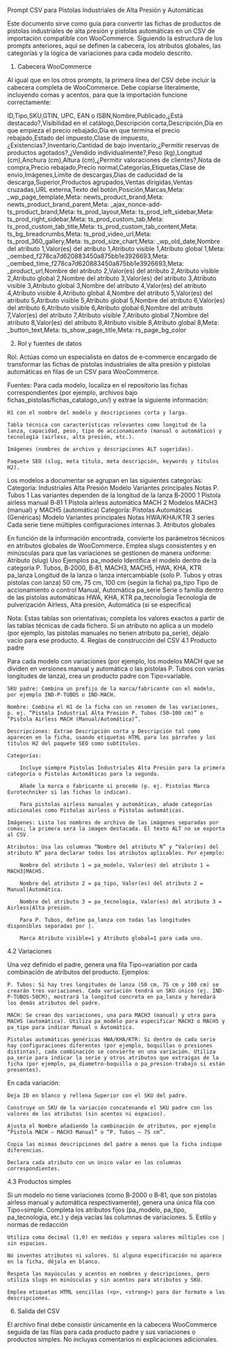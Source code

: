Prompt CSV para Pistolas Industriales de Alta Presión y Automáticas

Este documento sirve como guía para convertir las fichas de productos de pistolas industriales de alta presión y pistolas automáticas en un CSV de importación compatible con WooCommerce. Siguiendo la estructura de los prompts anteriores, aquí se definen la cabecera, los atributos globales, las categorías y la lógica de variaciones para cada modelo descrito.
1. Cabecera WooCommerce

Al igual que en los otros prompts, la primera línea del CSV debe incluir la cabecera completa de WooCommerce. Debe copiarse literalmente, incluyendo comas y acentos, para que la importación funcione correctamente:

ID,Tipo,SKU,GTIN, UPC, EAN o ISBN,Nombre,Publicado,¿Está destacado?,Visibilidad en el catálogo,Descripción corta,Descripción,Día en que empieza el precio rebajado,Día en que termina el precio rebajado,Estado del impuesto,Clase de impuesto,¿Existencias?,Inventario,Cantidad de bajo inventario,¿Permitir reservas de productos agotados?,¿Vendido individualmente?,Peso (kg),Longitud (cm),Anchura (cm),Altura (cm),¿Permitir valoraciones de clientes?,Nota de compra,Precio rebajado,Precio normal,Categorías,Etiquetas,Clase de envío,Imágenes,Límite de descargas,Días de caducidad de la descarga,Superior,Productos agrupados,Ventas dirigidas,Ventas cruzadas,URL externa,Texto del botón,Posición,Marcas,Meta: _wp_page_template,Meta: newts_product_brand,Meta: newts_product_brand_parent,Meta: _ajax_nonce-add-ts_product_brand,Meta: ts_prod_layout,Meta: ts_prod_left_sidebar,Meta: ts_prod_right_sidebar,Meta: ts_prod_custom_tab,Meta: ts_prod_custom_tab_title,Meta: ts_prod_custom_tab_content,Meta: ts_bg_breadcrumbs,Meta: ts_prod_video_url,Meta: ts_prod_360_gallery,Meta: ts_prod_size_chart,Meta: _wp_old_date,Nombre del atributo 1,Valor(es) del atributo 1,Atributo visible 1,Atributo global 1,Meta: _oembed_f278ca7d620883450a875bb1e3926693,Meta: _oembed_time_f278ca7d620883450a875bb1e3926693,Meta: _product_url,Nombre del atributo 2,Valor(es) del atributo 2,Atributo visible 2,Atributo global 2,Nombre del atributo 3,Valor(es) del atributo 3,Atributo visible 3,Atributo global 3,Nombre del atributo 4,Valor(es) del atributo 4,Atributo visible 4,Atributo global 4,Nombre del atributo 5,Valor(es) del atributo 5,Atributo visible 5,Atributo global 5,Nombre del atributo 6,Valor(es) del atributo 6,Atributo visible 6,Atributo global 6,Nombre del atributo 7,Valor(es) del atributo 7,Atributo visible 7,Atributo global 7,Nombre del atributo 8,Valor(es) del atributo 8,Atributo visible 8,Atributo global 8,Meta: _button_text,Meta: ts_show_page_title,Meta: rs_page_bg_color

2. Rol y fuentes de datos

Rol: Actúas como un especialista en datos de e‑commerce encargado de transformar las fichas de pistolas industriales de alta presión y pistolas automáticas en filas de un CSV para WooCommerce.

Fuentes: Para cada modelo, localiza en el repositorio las fichas correspondientes (por ejemplo, archivos bajo fichas_pistolas/fichas_catalogo_un/) y extrae la siguiente información:

    H1 con el nombre del modelo y descripciones corta y larga.

    Tabla técnica con características relevantes como longitud de la lanza, capacidad, peso, tipo de accionamiento (manual o automático) y tecnología (airless, alta presión, etc.).

    Imágenes (nombres de archivo y descripciones ALT sugeridas).

    Paquete SEO (slug, meta título, meta descripción, keywords y títulos H2).

Los modelos a documentar se agrupan en las siguientes categorías:
Categoría: Industriales Alta Presión
Modelo	Variantes principales	Notas
P. Tubos	1	Las variantes dependen de la longitud de la lanza
B‑2000	1	Pistola airless manual
B‑81	1	Pistola airless automática
MACH	2	Modelos MACH3 (manual) y MACH5 (automática)
Categoría: Pistolas Automáticas (Genéricas)
Modelo	Variantes principales	Notas
HWA/KHA/KTR	3 series	Cada serie tiene múltiples configuraciones internas
3. Atributos globales

En función de la información encontrada, convierte los parámetros técnicos en atributos globales de WooCommerce. Emplea slugs consistentes y en minúsculas para que las variaciones se gestionen de manera uniforme:
Atributo (slug)	Uso	Ejemplos
pa_modelo	Identifica el modelo dentro de la categoría	P. Tubos, B‑2000, B‑81, MACH3, MACH5, HWA, KHA, KTR
pa_lanza	Longitud de la lanza o lanza intercambiable (solo P. Tubos y otras pistolas con lanza)	50 cm, 75 cm, 100 cm (según la ficha)
pa_tipo	Tipo de accionamiento o control	Manual, Automática
pa_serie	Serie o familia dentro de las pistolas automáticas	HWA, KHA, KTR
pa_tecnologia	Tecnología de pulverización	Airless, Alta presión, Automática (si se especifica)

Nota: Estas tablas son orientativas; completa los valores exactos a partir de las tablas técnicas de cada fichero. Si un atributo no aplica a un modelo (por ejemplo, las pistolas manuales no tienen atributo pa_serie), déjalo vacío para ese producto.
4. Reglas de construcción del CSV
4.1 Producto padre

Para cada modelo con variaciones (por ejemplo, los modelos MACH que se dividen en versiones manual y automática o las pistolas P. Tubos con varias longitudes de lanza), crea un producto padre con Tipo=variable.

    SKU padre: Combina un prefijo de la marca/fabricante con el modelo, por ejemplo IND-P-TUBOS o IND-MACH.

    Nombre: Combina el H1 de la ficha con un resumen de las variaciones, p. ej. “Pistola Industrial Alta Presión P. Tubos (50–100 cm)” o “Pistola Airless MACH (Manual/Automática)”.

    Descripciones: Extrae Descripción corta y Descripción tal como aparecen en la ficha, usando etiquetas HTML para los párrafos y los títulos H2 del paquete SEO como subtítulos.

    Categorías:

        Incluye siempre Pistolas Industriales Alta Presión para la primera categoría o Pistolas Automáticas para la segunda.

        Añade la marca o fabricante si procede (p. ej. Pistolas Marca Eurotechniker si las fichas lo indican).

        Para pistolas airless manuales y automáticas, añade categorías adicionales como Pistolas airless o Pistolas automáticas.

    Imágenes: Lista los nombres de archivo de las imágenes separadas por comas; la primera será la imagen destacada. El texto ALT no se exporta al CSV.

    Atributos: Usa las columnas “Nombre del atributo N” y “Valor(es) del atributo N” para declarar todos los atributos aplicables. Por ejemplo:

        Nombre del atributo 1 = pa_modelo, Valor(es) del atributo 1 = MACH3|MACH5.

        Nombre del atributo 2 = pa_tipo, Valor(es) del atributo 2 = Manual|Automática.

        Nombre del atributo 3 = pa_tecnologia, Valor(es) del atributo 3 = Airless|Alta presión.

        Para P. Tubos, define pa_lanza con todas las longitudes disponibles separadas por |.

        Marca Atributo visible=1 y Atributo global=1 para cada uno.

4.2 Variaciones

Una vez definido el padre, genera una fila Tipo=variation por cada combinación de atributos del producto. Ejemplos:

    P. Tubos: Si hay tres longitudes de lanza (50 cm, 75 cm y 100 cm) se crearán tres variaciones. Cada variación tendrá un SKU único (ej. IND-P-TUBOS-50CM), mostrará la longitud concreta en pa_lanza y heredará los demás atributos del padre.

    MACH: Se crean dos variaciones, una para MACH3 (manual) y otra para MACH5 (automática). Utiliza pa_modelo para especificar MACH3 o MACH5 y pa_tipo para indicar Manual o Automática.

    Pistolas automáticas genéricas HWA/KHA/KTR: Si dentro de cada serie hay configuraciones diferentes (por ejemplo, boquillas o presiones distintas), cada combinación se convierte en una variación. Utiliza pa_serie para indicar la serie y otros atributos que extraigas de la ficha (por ejemplo, pa_diametro-boquilla o pa_presion-trabajo si están presentes).

En cada variación:

    Deja ID en blanco y rellena Superior con el SKU del padre.

    Construye un SKU de la variación concatenando el SKU padre con los valores de los atributos (sin acentos ni espacios).

    Ajusta el Nombre añadiendo la combinación de atributos, por ejemplo “Pistola MACH – MACH3 Manual” o “P. Tubos – 75 cm”.

    Copia las mismas descripciones del padre a menos que la ficha indique diferencias.

    Declara cada atributo con un único valor en las columnas correspondientes.

4.3 Productos simples

Si un modelo no tiene variaciones (como B‑2000 o B‑81, que son pistolas airless manual y automática respectivamente), genera una única fila con Tipo=simple. Completa los atributos fijos (pa_modelo, pa_tipo, pa_tecnologia, etc.) y deja vacías las columnas de variaciones.
5. Estilo y normas de redacción

    Utiliza coma decimal (1,0) en medidas y separa valores múltiples con | sin espacios.

    No inventes atributos ni valores. Si alguna especificación no aparece en la ficha, déjala en blanco.

    Respeta las mayúsculas y acentos en nombres y descripciones, pero utiliza slugs en minúsculas y sin acentos para atributos y SKU.

    Emplea etiquetas HTML sencillas (<p>, <strong>) para dar formato a las descripciones.

6. Salida del CSV

El archivo final debe consistir únicamente en la cabecera WooCommerce seguida de las filas para cada producto padre y sus variaciones o productos simples. No incluyas comentarios ni explicaciones adicionales.